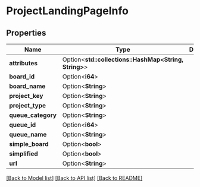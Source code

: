 # ProjectLandingPageInfo

## Properties

Name | Type | Description | Notes
------------ | ------------- | ------------- | -------------
**attributes** | Option<**std::collections::HashMap<String, String>**> |  | [optional]
**board_id** | Option<**i64**> |  | [optional]
**board_name** | Option<**String**> |  | [optional]
**project_key** | Option<**String**> |  | [optional]
**project_type** | Option<**String**> |  | [optional]
**queue_category** | Option<**String**> |  | [optional]
**queue_id** | Option<**i64**> |  | [optional]
**queue_name** | Option<**String**> |  | [optional]
**simple_board** | Option<**bool**> |  | [optional]
**simplified** | Option<**bool**> |  | [optional]
**url** | Option<**String**> |  | [optional]

[[Back to Model list]](../README.md#documentation-for-models) [[Back to API list]](../README.md#documentation-for-api-endpoints) [[Back to README]](../README.md)


